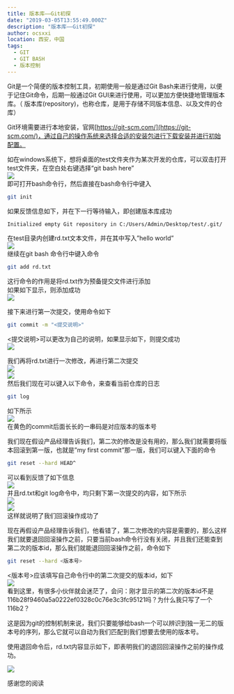 ```yaml
---
title: 版本库——Git初探
date: "2019-03-05T13:55:49.000Z"
description: "版本库——Git初探"
author: ocsxxi
location: 西安，中国
tags:
  - GIT
  - GIT BASH
  - 版本控制
---
```


Git是一个简便的版本控制工具，初期使用一般是通过Git Bash来进行使用，以便于记住Git命令，后期一般通过Git GUI来进行使用，可以更加方便快捷地管理版本库。（ 版本库(repository)，也称仓库，是用于存储不同版本信息、以及文件的仓库）

Git环境需要进行本地安装，官网[https://git-scm.com/](https://git-scm.com/)，通过自己的操作系统来选择合适的安装包进行下载安装并进行初始配置。

如在windows系统下，想将桌面的test文件夹作为某次开发的仓库，可以双击打开test文件夹，在空白处右键选择“git bash here”  
[![](https://img-blog.csdnimg.cn/20190305211934575.png)](https://img-blog.csdnimg.cn/20190305211934575.png)  
即可打开bash命令行，然后直接在bash命令行中键入

```bash
git init
```
如果反馈信息如下，并在下一行等待输入，即创建版本库成功

```bash
Initialized empty Git repository in C:/Users/Admin/Desktop/test/.git/
```

在test目录内创建rd.txt文本文件，并在其中写入”hello world”  
[![](https://img-blog.csdnimg.cn/20190305212741806.png)](https://img-blog.csdnimg.cn/20190305212741806.png)  
继续在git bash 命令行中键入命令

```bash
git add rd.txt
```

这行命令的作用是将rd.txt作为预备提交文件进行添加  
如果如下显示，则添加成功  
[![](https://img-blog.csdnimg.cn/20190305213045945.png)](https://img-blog.csdnimg.cn/20190305213045945.png)

接下来进行第一次提交，使用命令如下

```bash
git commit -m "<提交说明>"
```

<提交说明>可以更改为自己的说明，如果显示如下，则提交成功  
[![](https://img-blog.csdnimg.cn/20190305213313956.png)](https://img-blog.csdnimg.cn/20190305213313956.png)

我们再将rd.txt进行一次修改，再进行第二次提交  
[![](https://img-blog.csdnimg.cn/20190305213446482.png)](https://img-blog.csdnimg.cn/20190305213446482.png)  
[![](https://img-blog.csdnimg.cn/20190305213653180.png)](https://img-blog.csdnimg.cn/20190305213653180.png)  
然后我们现在可以键入以下命令，来查看当前仓库的日志

```bash
git log
```

如下所示  
[![](https://img-blog.csdnimg.cn/20190305213818773.png)](https://img-blog.csdnimg.cn/20190305213818773.png)  
在黄色的commit后面长长的一串码是对应版本的版本号

我们现在假设产品经理告诉我们，第二次的修改是没有用的，那么我们就需要将版本回滚到第一版，也就是”my first commit”那一版，我们可以键入下面的命令

```bash
git reset --hard HEAD^
```

可以看到反馈了如下信息  
[![](https://img-blog.csdnimg.cn/2019030521415072.png)](https://img-blog.csdnimg.cn/2019030521415072.png)  
并且rd.txt和git log命令中，均只剩下第一次提交的内容，如下所示  
[![](https://img-blog.csdnimg.cn/2019030521430683.png)](https://img-blog.csdnimg.cn/2019030521430683.png)  
[![](https://img-blog.csdnimg.cn/20190305214348780.png)](https://img-blog.csdnimg.cn/20190305214348780.png)  
这样就说明了我们回滚操作成功了

现在再假设产品经理告诉我们，他看错了，第二次修改的内容是需要的，那么这样我们就要退回回滚操作之前，只要当前bash命令行没有关闭，并且我们还能查到第二次的版本id，那么我们就能退回回滚操作之前，命令如下

```bash
git reset --hard <版本号>
```

<版本号>应该填写自己命令行中的第二次提交的版本id，如下  
[![](https://img-blog.csdnimg.cn/20190305214802549.png)](https://img-blog.csdnimg.cn/20190305214802549.png)  
看到这里，有很多小伙伴就会迷茫了，会问：刚才显示的第二次的版本id不是116b28f9460a5a0222ef0328c0c76e3c3fc95121吗？为什么我只写了一个116b2？

这是因为git的控制机制来说，我们只要能够给bash一个可以辨识到独一无二的版本号的序列，那么它就可以自动为我们匹配到我们想要去使用的版本号。

使用退回命令后，rd.txt内容显示如下，即表明我们的退回回滚操作之前的操作成功。

[![](https://img-blog.csdnimg.cn/20190305215137960.png)](https://img-blog.csdnimg.cn/20190305215137960.png)

感谢您的阅读